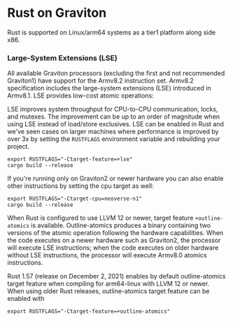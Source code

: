 # Rust on Graviton

Rust is supported on Linux/arm64 systems as a tier1 platform along side x86.

### Large-System Extensions (LSE)

All available Graviton processors (excluding the first and not recommended Graviton1) 
have support for the Armv8.2 instruction set.  Armv8.2 specification includes the 
large-system extensions (LSE) introduced in Armv8.1. LSE provides low-cost atomic
operations:

LSE improves system throughput for CPU-to-CPU communication, locks, and mutexes.
The improvement can be up to an order of magnitude when using LSE instead of
load/store exclusives. LSE can be enabled in Rust and we've seen cases on 
larger machines where performance is improved by over 3x by setting the `RUSTFLAGS`
environment variable and rebuilding your project.

```
export RUSTFLAGS="-Ctarget-feature=+lse"
cargo build --release
```

If you're running only on Graviton2 or newer hardware you can also enable other
instructions by setting the cpu target as well:

```
export RUSTFLAGS="-Ctarget-cpu=neoverse-n1"
cargo build --release
```

When Rust is configured to use LLVM 12 or newer, target feature
`+outline-atomics` is available.  Outline-atomics produces a binary containing
two versions of the atomic operation following the hardware capabilities.  When
the code executes on a newer hardware such as Graviton2, the processor will
execute LSE instructions; when the code executes on older hardware without LSE
instructions, the processor will execute Armv8.0 atomics instructions.

Rust 1.57 (release on December 2, 2021) enables by default outline-atomics
target feature when compiling for arm64-linux with LLVM 12 or newer.  When using
older Rust releases, outline-atomics target feature can be enabled with
```
export RUSTFLAGS="-Ctarget-feature=+outline-atomics"
```
